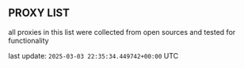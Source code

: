 ## PROXY LIST

all proxies in this list were collected from open sources and tested for functionality

last update: `2025-03-03 22:35:34.449742+00:00` UTC